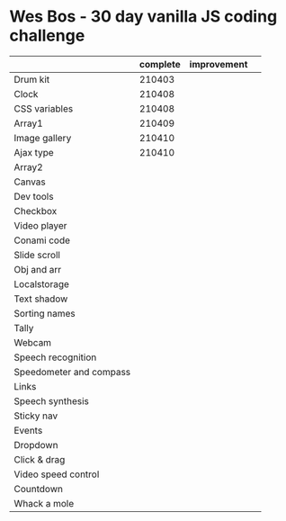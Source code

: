 # Wes Bos - 30 day vanilla JS coding challenge

|                         | complete | improvement |      |
| ----------------------- | -------- | ----------- | ---- |
| Drum kit                | 210403   |             |      |
| Clock                   | 210408   |             |      |
| CSS variables           | 210408   |             |      |
| Array1                  | 210409   |             |      |
| Image gallery           | 210410   |             |      |
| Ajax type               | 210410   |             |      |
| Array2                  |          |             |      |
| Canvas                  |          |             |      |
| Dev tools               |          |             |      |
| Checkbox                |          |             |      |
| Video player            |          |             |      |
| Conami code             |          |             |      |
| Slide scroll            |          |             |      |
| Obj and arr             |          |             |      |
| Localstorage            |          |             |      |
| Text shadow             |          |             |      |
| Sorting names           |          |             |      |
| Tally                   |          |             |      |
| Webcam                  |          |             |      |
| Speech recognition      |          |             |      |
| Speedometer and compass |          |             |      |
| Links                   |          |             |      |
| Speech synthesis        |          |             |      |
| Sticky nav              |          |             |      |
| Events                  |          |             |      |
| Dropdown                |          |             |      |
| Click & drag            |          |             |      |
| Video speed control     |          |             |      |
| Countdown               |          |             |      |
| Whack a mole            |          |             |      |

